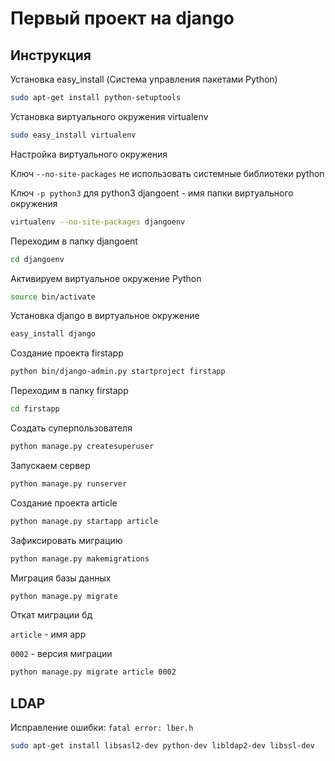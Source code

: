 # Первый проект на django
## Инструкция 

Установка easy_install (Система управления пакетами Python)
```sh
sudo apt-get install python-setuptools
```

Установка виртуального окружения virtualenv
```sh
sudo easy_install virtualenv
```

Настройка виртуального окружения

Ключ `--no-site-packages` не использовать системные библиотеки python

Ключ `-p python3` для python3 
djangoent - имя папки виртуального окружения
```sh
virtualenv --no-site-packages djangoenv
```

Переходим в папку djangoent
```sh
cd djangoenv
```

Активируем виртуальное окружение Python
```sh
source bin/activate
```

Установка django в виртуальное окружение
```sh
easy_install django
```

Создание проекта firstapp
```sh
python bin/django-admin.py startproject firstapp
```

Переходим в папку firstapp
```sh
cd firstapp
```

Создать суперпользователя
```sh
python manage.py createsuperuser
```

Запускаем сервер
```sh
python manage.py runserver
```

Создание проекта article
```sh
python manage.py startapp article
```

Зафиксировать миграцию 
```sh
python manage.py makemigrations
```

Миграция базы данных
```sh
python manage.py migrate
```

Откат миграции бд 

`article` - имя арр

`0002` - версия миграции
```sh
python manage.py migrate article 0002
```

## LDAP

Исправление ошибки: `fatal error: lber.h`
```sh
sudo apt-get install libsasl2-dev python-dev libldap2-dev libssl-dev
```
